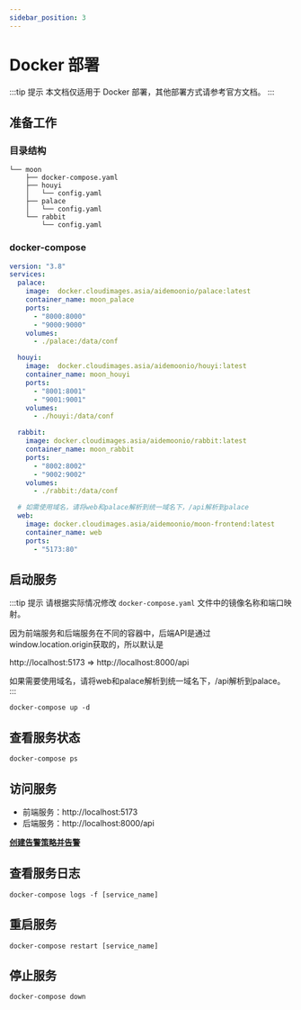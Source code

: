 ```yaml
---
sidebar_position: 3
---
```


# Docker 部署

:::tip 提示
本文档仅适用于 Docker 部署，其他部署方式请参考官方文档。
:::

## 准备工作

### 目录结构

```
└── moon
    ├── docker-compose.yaml
    ├── houyi
    │   └── config.yaml
    ├── palace
    │   └── config.yaml
    └── rabbit
        └── config.yaml
```

### docker-compose

```yaml
version: "3.8"
services:
  palace:
    image:  docker.cloudimages.asia/aidemoonio/palace:latest
    container_name: moon_palace
    ports:
      - "8000:8000"
      - "9000:9000"
    volumes:
      - ./palace:/data/conf

  houyi:
    image:  docker.cloudimages.asia/aidemoonio/houyi:latest
    container_name: moon_houyi
    ports:
      - "8001:8001"
      - "9001:9001"
    volumes:
      - ./houyi:/data/conf

  rabbit:
    image: docker.cloudimages.asia/aidemoonio/rabbit:latest
    container_name: moon_rabbit
    ports:
      - "8002:8002"
      - "9002:9002"
    volumes:
      - ./rabbit:/data/conf

  # 如需使用域名，请将web和palace解析到统一域名下，/api解析到palace
  web:
    image: docker.cloudimages.asia/aidemoonio/moon-frontend:latest
    container_name: web
    ports:
      - "5173:80"
```

## 启动服务

:::tip 提示
请根据实际情况修改 `docker-compose.yaml` 文件中的镜像名称和端口映射。

因为前端服务和后端服务在不同的容器中，后端API是通过window.location.origin获取的，所以默认是

http://localhost:5173 => http://localhost:8000/api

如果需要使用域名，请将web和palace解析到统一域名下，/api解析到palace。
:::

```shell
docker-compose up -d
```

## 查看服务状态

```shell
docker-compose ps
```

## 访问服务

- 前端服务：http://localhost:5173
- 后端服务：http://localhost:8000/api

**[创建告警策略并告警](https://aide-family.github.io/blog/new-strategy)**

## 查看服务日志

```shell
docker-compose logs -f [service_name]
```

## 重启服务

```shell
docker-compose restart [service_name]
```

## 停止服务

```shell
docker-compose down
```